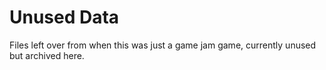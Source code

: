 # Unused Data
Files left over from when this was just a game jam game,
currently unused but archived here.